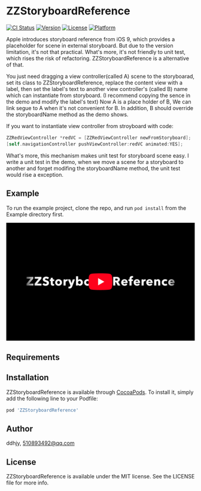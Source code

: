 # ZZStoryboardReference

[![CI Status](http://img.shields.io/travis/ddhjy/ZZStoryboardReference.svg?style=flat)](https://travis-ci.org/ddhjy/ZZStoryboardReference)
[![Version](https://img.shields.io/cocoapods/v/ZZStoryboardReference.svg?style=flat)](http://cocoapods.org/pods/ZZStoryboardReference)
[![License](https://img.shields.io/cocoapods/l/ZZStoryboardReference.svg?style=flat)](http://cocoapods.org/pods/ZZStoryboardReference)
[![Platform](https://img.shields.io/cocoapods/p/ZZStoryboardReference.svg?style=flat)](http://cocoapods.org/pods/ZZStoryboardReference)

Apple introduces storyboard reference from iOS 9, which provides a placeholder for scene in external storyboard. But due to the version limitation, it's not that practical. What's more, it's not friendly to unit test, which rises the risk of refactoring. ZZStoryboardReference is a alternative of that.

You just need  dragging a view controller(called A) scene to the storyboarad, set its class to ZZStoryboardReference, replace the content  view with a label, then  set the label's text to another view controller's (called B) name which can instantiate from storyboard. (I recommend copying the sence in the demo  and modify the label's text) Now A is a place holder of B, We can link segue to A when it's not  convenient for B. In addition, B should override the storyboardName method as the demo shows.

If you want to instantiate view controller from stroyboard with code:
```objective-c
ZZRedViewController *redVC = [ZZRedViewController newFromStoryboard];
[self.navigationController pushViewController:redVC animated:YES];
```

What's more, this mechanism makes unit test for storyboard scene easy. I write a unit test in the demo, when we move a scene for a storyboard to another and forget modifing the storyboardName method, the unit test would rise a exception.

## Example

To run the example project, clone the repo, and run `pod install` from the Example directory first.

[![Watch the video](https://github.com/ddhjy/ZZStoryboardReference/blob/master/Snapshots/operation_guide_placeholder.png)](https://youtu.be/y3Cu7-iZXJo)

## Requirements

## Installation

ZZStoryboardReference is available through [CocoaPods](http://cocoapods.org). To install
it, simply add the following line to your Podfile:

```ruby
pod 'ZZStoryboardReference'
```

## Author

ddhjy, 510893492@qq.com

## License

ZZStoryboardReference is available under the MIT license. See the LICENSE file for more info.
